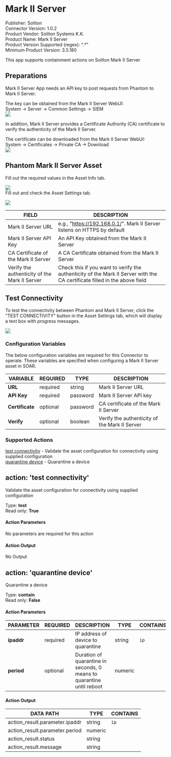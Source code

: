 [comment]: # "Auto-generated SOAR connector documentation"
# Mark II Server

Publisher: Soliton  
Connector Version: 1\.0\.2  
Product Vendor: Soliton Systems K\.K\.  
Product Name: Mark II Server  
Product Version Supported (regex): "\.\*"  
Minimum Product Version: 3\.5\.180  

This app supports containment actions on Soliton Mark II Server


## **Preparations**

Mark II Server App needs an API key to post requests from Phantom to Mark II Server.  
  
The key can be obtained from the Mark II Server WebUI:  
System → Server → Common Settings → SIEM  
[![](img/mark2server-apikey.png)](img/mark2server-apikey.png)  
  
In addition, Mark II Server provides a Certificate Authority (CA) certificate to verify the
authenticity of the Mark II Server.  
  
The certificate can be downloaded from the Mark II Server WebUI:  
System → Certificates → Private CA → Download  
[![](img/mark2server-cacert.png)](img/mark2server-cacert.png)  

## **Phantom Mark II Server Asset**

Fill out the required values in the Asset Info tab.  
  
[![](img/mark2server-assetinfo.png)](img/mark2server-assetinfo.png)  
Fill out and check the Asset Settings tab.  
  
[![](img/mark2server-assetsettings.png)](img/mark2server-assetsettings.png)  

| FIELD                                         | DESCRIPTION                                                                                                               |
|-----------------------------------------------|---------------------------------------------------------------------------------------------------------------------------|
| Mark II Server URL                            | e.g., "https://192.168.0.1/". Mark II Server listens on HTTPS by default                                                  |
| Mark II Server API Key                        | An API Key obtained from the Mark II Server                                                                               |
| CA Certificate of the Mark II Server          | A CA Certificate obtained from the Mark II Server                                                                         |
| Verify the authenticity of the Mark II Server | Check this if you want to verify the authenticity of the Mark II Server with the CA certificate filled in the above field |

  

## **Test Connectivity**

To test the connectivity between Phantom and Mark II Server, click the "TEST CONNECTIVITY" button in
the Asset Settings tab, which will display a text box with progress messages.  
  
[![](img/mark2server-connectivity.png)](img/mark2server-connectivity.png)


### Configuration Variables
The below configuration variables are required for this Connector to operate.  These variables are specified when configuring a Mark II Server asset in SOAR.

VARIABLE | REQUIRED | TYPE | DESCRIPTION
-------- | -------- | ---- | -----------
**URL** |  required  | string | Mark II Server URL
**API Key** |  required  | password | Mark II Server API key
**Certificate** |  optional  | password | CA certificate of the Mark II Server
**Verify** |  optional  | boolean | Verify the authenticity of the Mark II Server

### Supported Actions  
[test connectivity](#action-test-connectivity) - Validate the asset configuration for connectivity using supplied configuration  
[quarantine device](#action-quarantine-device) - Quarantine a device  

## action: 'test connectivity'
Validate the asset configuration for connectivity using supplied configuration

Type: **test**  
Read only: **True**

#### Action Parameters
No parameters are required for this action

#### Action Output
No Output  

## action: 'quarantine device'
Quarantine a device

Type: **contain**  
Read only: **False**

#### Action Parameters
PARAMETER | REQUIRED | DESCRIPTION | TYPE | CONTAINS
--------- | -------- | ----------- | ---- | --------
**ipaddr** |  required  | IP address of device to quarantine | string |  `ip` 
**period** |  optional  | Duration of quarantine in seconds, 0 means to quarantine until reboot | numeric | 

#### Action Output
DATA PATH | TYPE | CONTAINS
--------- | ---- | --------
action\_result\.parameter\.ipaddr | string |  `ip` 
action\_result\.parameter\.period | numeric | 
action\_result\.status | string | 
action\_result\.message | string | 